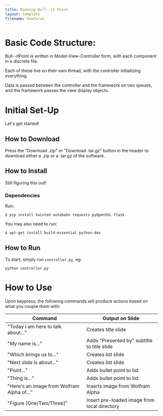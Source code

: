 ```yaml
---
title: Running Bull--it Point
layout: template
filename: howtorun
---
```



# Basic Code Structure:

Bull--itPoint is written in Model-View-Controller form, with each component in a discrete file.

Each of these live on their own thread, with the controller initializing everything.

Data is passed between the controller and the framework on two queues, and the framework passes the view display objects.

# Initial Set-Up

Let's get started!

## How to Download

Press the "Download .zip" or "Download .tar.gz" button in the header to download either a .zip  or a .tar.gz of the software.

## How to Install

Still figuring this out!

### Dependencies

Run:

```
$ pip install twisted autobahn requests pyOpenSSL flask
```

You may also need to run:

```
$ apt-get install build-essential python-dev
```

## How to Run

To start, simply run `controller.py`, eg:

```
python controller.py
```


# How to Use

Upon keypress, the following commands will produce actions based on what you couple them with:

| Command | Output on Slide |
| ------- | ------ |
| "Today I am here to talk about..." | Creates title slide |
| "My name is..." | Adds "Presented by" subtitle to title slide |
| "Which brings us to..." | Creates list slide |
| "Next slide is about..." | Creates list slide |
| "Point..." | Adds bullet point to list |
| "Thing is..." | Adds bullet point to list |
| "Here's an image from Wolfram Alpha of..." | Inserts image from Wolfram Alpha |
| "Figure [One/Two/Three]" | Insert pre-loaded image from local directory |

